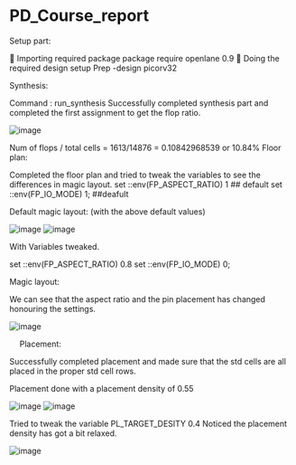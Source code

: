 # PD_Course_report

Setup part: 

	Importing required package
package require openlane 0.9
	Doing the required design setup
Prep -design picorv32 




Synthesis: 

Command : run_synthesis 
Successfully completed synthesis part and completed the first assignment to get the flop ratio. 

![image](https://user-images.githubusercontent.com/107097885/175575126-3b24bced-c3ed-4973-99a5-5411a03b33e0.png)

 

Num of flops / total cells = 1613/14876 =  0.10842968539  or 10.84%
Floor plan:  

Completed the floor plan and tried to tweak the variables to see the differences in magic layout. 
set ::env(FP_ASPECT_RATIO) 1  ## default
set ::env(FP_IO_MODE) 1;     ##deafult 

Default magic layout:  (with the above default values) 

 ![image](https://user-images.githubusercontent.com/107097885/175575206-2261dadf-8567-498c-b299-5abec3ef504c.png)
![image](https://user-images.githubusercontent.com/107097885/175575226-1365c331-dd3f-4e55-a86e-51ff6457e3b9.png)

 
With Variables tweaked. 
 
set ::env(FP_ASPECT_RATIO) 0.8
set ::env(FP_IO_MODE) 0;     

Magic layout: 


We can see that the aspect ratio and the pin placement has changed honouring the settings.  
 
 ![image](https://user-images.githubusercontent.com/107097885/175575260-68f9a0b3-fc56-4f68-b6bc-29d4de7308a6.png)






 
Placement: 


Successfully completed placement and made sure that the std cells are all placed in the proper std cell rows. 

Placement done with a placement density of 0.55
 
![image](https://user-images.githubusercontent.com/107097885/175575288-aedb7d54-787a-43c0-becc-da41a73ebd79.png)
![image](https://user-images.githubusercontent.com/107097885/175575311-f374fb62-ebff-47f4-bb46-7b5c2a97f829.png)


 
Tried to tweak the variable   PL_TARGET_DESITY 0.4
Noticed the placement density has got a bit relaxed. 

 
![image](https://user-images.githubusercontent.com/107097885/175575352-26427b8b-508b-4f57-acae-4a63ec59f1dd.png)





 

